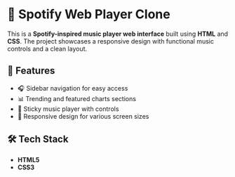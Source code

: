  # 🎵 Spotify Web Player Clone

This is a **Spotify-inspired music player web interface** built using **HTML** and **CSS**. The project showcases a responsive design with functional music controls and a clean layout.

## 📌 Features

- 🎧 Sidebar navigation for easy access  
- 📊 Trending and featured charts sections  
- 🎼 Sticky music player with controls  
- 🌟 Responsive design for various screen sizes  

## 🛠️ Tech Stack

- **HTML5**  
- **CSS3**  

